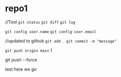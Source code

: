 # repo1

//Tool
`git status`
`git diff`
`git log`

`git config user.name`
`git config user.email`

//updated to github
`git add .`
`git commit -m "message"`

`git push origin main`
1

git push --force

test here we go
